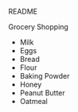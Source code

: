 README

Grocery Shopping

- Milk
- Eggs
- Bread
- Flour
- Baking Powder
- Honey
- Peanut Butter
- Oatmeal 